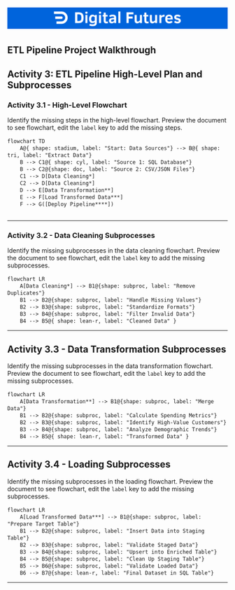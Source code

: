 # ![Digital Futures Academy](https://github.com/digital-futures-academy/DataScienceMasterResources/blob/main/Resources/datascience-notebook-header.png?raw=true)

## ETL Pipeline Project Walkthrough

## Activity 3: ETL Pipeline High-Level Plan and Subprocesses

### Activity 3.1 - High-Level Flowchart

Identify the missing steps in the high-level flowchart.  Preview the document to see flowchart, edit the `label` key to add the missing steps.

```mermaid
flowchart TD
    A@{ shape: stadium, label: "Start: Data Sources"} --> B@{ shape: tri, label: "Extract Data"}
    B --> C1@{ shape: cyl, label: "Source 1: SQL Database"}
    B --> C2@{shape: doc, label: "Source 2: CSV/JSON Files"}
    C1 --> D[Data Cleaning*]
    C2 --> D[Data Cleaning*]
    D --> E[Data Transformation**]
    E --> F[Load Transformed Data***]
    F --> G([Deploy Pipeline****])
    

```

---

### Activity 3.2 - Data Cleaning Subprocesses

Identify the missing subprocesses in the data cleaning flowchart.  Preview the document to see flowchart, edit the `label` key to add the missing subprocesses.

```mermaid
flowchart LR
    A[Data Cleaning*] --> B1@{shape: subproc, label: "Remove Duplicates"}
    B1 --> B2@{shape: subproc, label: "Handle Missing Values"}
    B2 --> B3@{shape: subproc, label: "Standardize Formats"}
    B3 --> B4@{shape: subproc, label: "Filter Invalid Data"}
    B4 --> B5@{ shape: lean-r, label: "Cleaned Data" }
```

---

## Activity 3.3 - Data Transformation Subprocesses

Identify the missing subprocesses in the data transformation flowchart.  Preview the document to see flowchart, edit the `label` key to add the missing subprocesses.

```mermaid
flowchart LR
    A[Data Transformation**] --> B1@{shape: subproc, label: "Merge Data"}
    B1 --> B2@{shape: subproc, label: "Calculate Spending Metrics"}
    B2 --> B3@{shape: subproc, label: "Identify High-Value Customers"}
    B3 --> B4@{shape: subproc, label: "Analyze Demographic Trends"}
    B4 --> B5@{ shape: lean-r, label: "Transformed Data" }
```

---

## Activity 3.4 - Loading Subprocesses

Identify the missing subprocesses in the loading flowchart.  Preview the document to see flowchart, edit the `label` key to add the missing subprocesses.

```mermaid
flowchart LR
    A[Load Transformed Data***] --> B1@{shape: subproc, label: "Prepare Target Table"}
    B1 --> B2@{shape: subproc, label: "Insert Data into Staging Table"}
    B2 --> B3@{shape: subproc, label: "Validate Staged Data"}
    B3 --> B4@{shape: subproc, label: "Upsert into Enriched Table"}
    B4 --> B5@{shape: subproc, label: "Clean Up Staging Table"}
    B5 --> B6@{shape: subproc, label: "Validate Loaded Data"}
    B6 --> B7@{shape: lean-r, label: "Final Dataset in SQL Table"}
```

---
